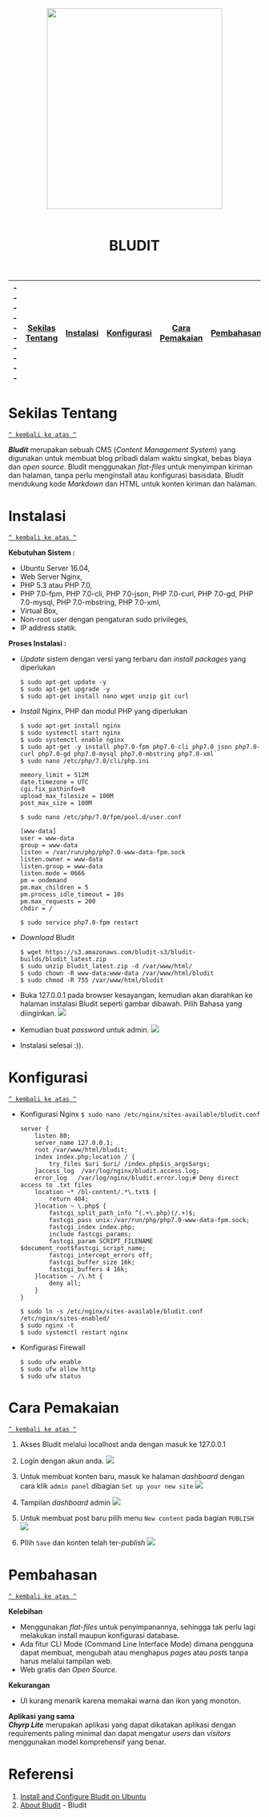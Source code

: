 
<div align="center"><img src="https://cdn.worldvectorlogo.com/logos/bludit.svg" width="350" height="400"></div>

<br/>
<h1 align="center">BLUDIT</h1>
<br/>

---------- | [Sekilas Tentang](#sekilas-tentang) | [Instalasi](#instalasi) | [Konfigurasi](#konfigurasi) | [Cara Pemakaian](#cara-pemakaian) | [Pembahasan](#pembahasan) | [Referensi](#referensi) | ----------
:----:|:----:|:----:|:----:|:----:|:----:|:----:|:----:

# Sekilas Tentang
[`^ kembali ke atas ^`](#)

***Bludit*** merupakan sebuah CMS (*Content Management System*) yang digunakan untuk membuat blog pribadi dalam waktu singkat, bebas biaya dan *open source*. Bludit menggunakan *flat-files* untuk menyimpan kiriman dan halaman, tanpa perlu menginstall atau konfigurasi basisdata. Bludit mendukung kode *Markdown* dan HTML untuk konten kiriman dan halaman.


# Instalasi
[`^ kembali ke atas ^`](#)

**Kebutuhan Sistem :**
-   Ubuntu Server 16.04,
-   Web Server Nginx,
-   PHP 5.3 atau PHP 7.0,
-   PHP 7.0-fpm, PHP 7.0-cli, PHP 7.0-json, PHP 7.0-curl, PHP 7.0-gd, PHP 7.0-mysql, PHP 7.0-mbstring, PHP 7.0-xml,
-   Virtual Box,
-   Non-root user dengan pengaturan sudo privileges,
-   IP address statik.

**Proses Instalasi :**
- *Update* sistem dengan versi yang terbaru dan *install  packages* yang diperlukan

	```
	$ sudo apt-get update -y
	$ sudo apt-get upgrade -y
	$ sudo apt-get install nano wget unzip git curl
	```

- *Install* Nginx, PHP dan modul PHP yang diperlukan

	```
	$ sudo apt-get install nginx
	$ sudo systemctl start nginx
	$ sudo systemctl enable nginx
	$ sudo apt-get -y install php7.0-fpm php7.0-cli php7.0 json php7.0-curl php7.0-gd php7.0-mysql php7.0-mbstring php7.0-xml`
	$ sudo nano /etc/php/7.0/cli/php.ini
	```

	```
	memory_limit = 512M
	date.timezone = UTC
	cgi.fix_pathinfo=0
	upload_max_filesize = 100M
	post_max_size = 100M
	```

	`$ sudo nano /etc/php/7.0/fpm/pool.d/user.conf`

	```
	[www-data]
	user = www-data
	group = www-data
	listen = /var/run/php/php7.0-www-data-fpm.sock
	listen.owner = www-data
	listen.group = www-data
	listen.mode = 0666
	pm = ondemand
	pm.max_children = 5
	pm.process_idle_timeout = 10s
	pm.max_requests = 200
	chdir = /
	```

	`$ sudo service php7.0-fpm restart`

- *Download* Bludit

	```
	$ wget https://s3.amazonaws.com/bludit-s3/bludit-builds/bludit_latest.zip
	$ sudo unzip bludit_latest.zip -d /var/www/html/
	$ sudo chown -R www-data:www-data /var/www/html/bludit
	$ sudo chmod -R 755 /var/www/html/bludit
	```

- Buka 127.0.0.1 pada browser kesayangan, kemudian akan diarahkan ke halaman instalasi Bludit seperti gambar dibawah. Pilih Bahasa yang diinginkan.
<img src="https://raw.githubusercontent.com/pramesywaraj/bludit-asik/master/Screenshots/Screenshot%20(1).png"></img>

- Kemudian buat *password* untuk admin.
<img src="https://raw.githubusercontent.com/pramesywaraj/bludit-asik/master/Screenshots/Screenshot%20(2).png"></img>

- Instalasi selesai :)).


# Konfigurasi
[`^ kembali ke atas ^`](#)

- Konfigurasi Nginx
`$ sudo nano /etc/nginx/sites-available/bludit.conf`
	
	```
	server {
	    listen 80;
	    server_name 127.0.0.1;
	    root /var/www/html/bludit;
	    index index.php;location / {
	        try_files $uri $uri/ /index.php$is_args$args;
	    }access_log  /var/log/nginx/bludit.access.log;
	    error_log   /var/log/nginx/bludit.error.log;# Deny direct access to .txt files
	    location ~* /bl-content/.*\.txt$ { 
	        return 404; 
	    }location ~ \.php$ {
	        fastcgi_split_path_info ^(.+\.php)(/.+)$;
	        fastcgi_pass unix:/var/run/php/php7.0-www-data-fpm.sock;
	        fastcgi_index index.php;
	        include fastcgi_params;
	        fastcgi_param SCRIPT_FILENAME $document_root$fastcgi_script_name;
	        fastcgi_intercept_errors off;
	        fastcgi_buffer_size 16k;
	        fastcgi_buffers 4 16k;
	    }location ~ /\.ht {
	        deny all;
	    }
	}
	```

	```
	$ sudo ln -s /etc/nginx/sites-available/bludit.conf /etc/nginx/sites-enabled/
	$ sudo nginx -t
	$ sudo systemctl restart nginx
	```

- Konfigurasi Firewall

	```
	$ sudo ufw enable
	$ sudo ufw allow http
	$ sudo ufw status
	```

# Cara Pemakaian
[`^ kembali ke atas ^`](#)
1. Akses Bludit melalui localhost anda dengan masuk ke 127.0.0.1

2. Login dengan akun anda.
<img src="https://raw.githubusercontent.com/pramesywaraj/bludit-asik/master/Screenshots/Screenshot%20(3).png"></img>

3. Untuk membuat konten baru, masuk ke halaman *dashboard* dengan cara klik `admin panel` dibagian `Set up your new site` 
<img src="https://raw.githubusercontent.com/pramesywaraj/bludit-asik/master/Screenshots/screenshot-localhost-2018.03.19-16-27-31.png"></img>

4. Tampilan *dashboard* admin
<img src="https://raw.githubusercontent.com/pramesywaraj/bludit-asik/master/Screenshots/Screenshot%20(4).png"></img>

5. Untuk membuat post baru pilih menu `New content` pada bagian `PUBLISH`
<img src="https://raw.githubusercontent.com/pramesywaraj/bludit-asik/master/Screenshots/Screenshot%20(6).png"></img>

6. PIlih `Save` dan konten telah ter-*publish*
<img src="https://raw.githubusercontent.com/pramesywaraj/bludit-asik/master/Screenshots/Screenshot%20(7).png"></img>

# Pembahasan
[`^ kembali ke atas ^`](#)

**Kelebihan**
- Menggunakan *flat-files* untuk penyimpanannya, sehingga tak perlu lagi melakukan install maupun konfigurasi database.
- Ada fitur CLI Mode (Command Line Interface Mode) dimana pengguna dapat membuat, mengubah atau menghapus *pages* atau *posts* tanpa harus melalui tampilan web.
- Web gratis dan *Open Source*.

**Kekurangan**
- UI kurang menarik karena memakai warna dan ikon yang monoton.

**Aplikasi yang sama**
</br>
***Chyrp Lite*** merupakan aplikasi yang dapat dikatakan aplikasi dengan requirements paling minimal dan dapat mengatur *users* dan *visitors* menggunakan model komprehensif yang benar.

# Referensi
1. [Install and Configure Bludit on Ubuntu](https://hostpresto.com/community/tutorials/install-and-configure-bludit-cms-on-ubuntu-16-04/)
2. [About Bludit](https://www.bludit.com/) - Bludit
